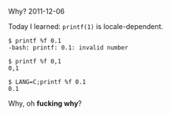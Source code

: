 Why?
2011-12-06

Today I learned: `printf(1)` is locale-dependent.

    $ printf %f 0.1
    -bash: printf: 0.1: invalid number

    $ printf %f 0,1
    0,1

    $ LANG=C;printf %f 0.1
    0.1

Why, oh **fucking why**?